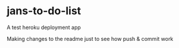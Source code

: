 # jans-to-do-list
A test heroku deployment app

Making changes to the readme just to see how push & commit work
